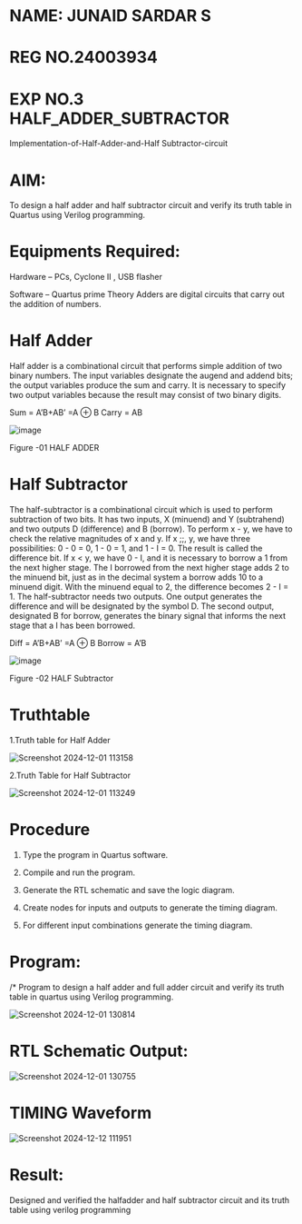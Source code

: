# NAME: JUNAID SARDAR S
# REG NO.24003934
# EXP NO.3 HALF_ADDER_SUBTRACTOR

Implementation-of-Half-Adder-and-Half Subtractor-circuit

# AIM:

To design a half adder and half subtractor circuit and verify its truth table in Quartus using Verilog programming.

# Equipments Required:

Hardware – PCs, Cyclone II , USB flasher 

Software – Quartus prime Theory Adders are digital circuits that carry out the addition of numbers.

# Half Adder

Half adder is a combinational circuit that performs simple addition of two binary numbers. The input variables designate the augend and addend bits; the output variables produce the sum and carry. It is necessary to specify two output variables because the result may consist of two binary digits.

Sum = A’B+AB’ =A ⊕ B Carry = AB

![image](https://github.com/naavaneetha/HALF_ADDER_SUBTRACTOR/assets/154305477/bd4a0b2c-cdbc-4184-ab08-81578f121e1f)

Figure -01 HALF ADDER

# Half Subtractor

The half-subtractor is a combinational circuit which is used to perform subtraction of two bits. It has two inputs, X (minuend) and Y (subtrahend) and two outputs D (difference) and B (borrow). To perform x - y, we have to check the relative magnitudes of x and y. If x ;;, y, we have three possibilities: 0 - 0 = 0, 1 - 0 = 1, and 1 - I = 0. The result is called the difference bit. If x < y, we have 0 - I, and it is necessary to borrow a 1 from the next higher stage. The I borrowed from the next higher stage adds 2 to the minuend bit, just as in the decimal system a borrow adds 10 to a minuend digit. With the minuend equal to 2, the difference becomes 2 - I = 1. The half-subtractor needs two outputs. One output generates the difference and will be designated by the symbol D. The second output, designated B for borrow, generates the binary signal that informs the next stage that a I has been borrowed. 

Diff = A’B+AB’ =A ⊕ B
Borrow = A’B

 ![image](https://github.com/naavaneetha/HALF_ADDER_SUBTRACTOR/assets/154305477/d76b099c-513f-4e7c-843a-e2fd028a531a)

Figure -02 HALF Subtractor

# Truthtable
1.Truth table for Half Adder

![Screenshot 2024-12-01 113158](https://github.com/user-attachments/assets/406997ab-5d48-4d4e-b956-9c341bf273a4)

2.Truth Table for Half Subtractor

![Screenshot 2024-12-01 113249](https://github.com/user-attachments/assets/6899cb14-392d-4665-bba2-c24a5b440f7d)

# Procedure

1.	Type the program in Quartus software.

2.	Compile and run the program.

3.	Generate the RTL schematic and save the logic diagram.

4.	Create nodes for inputs and outputs to generate the timing diagram.

5.	For different input combinations generate the timing diagram.


# Program:

/* Program to design a half adder and full adder circuit and verify its truth table in quartus using Verilog programming.

![Screenshot 2024-12-01 130814](https://github.com/user-attachments/assets/ac89ec9d-52dd-46a8-8e8a-8f1678e559ea)

# RTL Schematic Output:

![Screenshot 2024-12-01 130755](https://github.com/user-attachments/assets/757bdc5d-6146-4672-be84-d570c476152b)

# TIMING Waveform

![Screenshot 2024-12-12 111951](https://github.com/user-attachments/assets/861eac28-d4c6-426a-ad51-5cf3e9a15fec)


# Result:
Designed and verified the halfadder and half subtractor circuit and its truth table using verilog programming 
